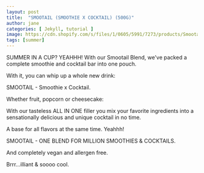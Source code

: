 ```yaml
---
layout: post
title:  "SMOOTAIL (SMOOTHIE X COCKTAIL) (500G)"
author: jane
categories: [ Jekyll, tutorial ]
image: https://cdn.shopify.com/s/files/1/0605/5991/7273/products/Smootail_vorne_900x.jpg
tags: [summer]
---
```


SUMMER IN A CUP? YEAHHH!
With our Smootail Blend, we've packed a complete smoothie and cocktail bar into one pouch.

With it, you can whip up a whole new drink: 

SMOOTAIL - Smoothie x Cocktail.

Whether fruit, popcorn or cheesecake:

With our tasteless ALL IN ONE filler you mix your favorite ingredients into a sensationally delicious and unique cocktail in no time.

A base for all flavors at the same time. Yeahhh!

SMOOTAIL - ONE BLEND FOR MILLION SMOOTHIES & COCKTAILS.

And completely vegan and allergen free.

Brrr...illiant & soooo cool.